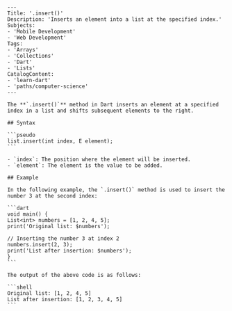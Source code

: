     ---
    Title: '.insert()'
    Description: 'Inserts an element into a list at the specified index.'
    Subjects:
    - 'Mobile Development'
    - 'Web Development'
    Tags:
    - 'Arrays'
    - 'Collections'
    - 'Dart'
    - 'Lists'
    CatalogContent:
    - 'learn-dart'
    - 'paths/computer-science'
    ---

    The **`.insert()`** method in Dart inserts an element at a specified index in a list and shifts subsequent elements to the right.

    ## Syntax

    ```pseudo
    list.insert(int index, E element);
    ```

    - `index`: The position where the element will be inserted.
    - `element`: The element is the value to be added.

    ## Example

    In the following example, the `.insert()` method is used to insert the number 3 at the second index:

    ```dart
    void main() {
    List<int> numbers = [1, 2, 4, 5];
    print('Original list: $numbers');

    // Inserting the number 3 at index 2
    numbers.insert(2, 3);
    print('List after insertion: $numbers');
    }
    ```

    The output of the above code is as follows:

    ```shell
    Original list: [1, 2, 4, 5]
    List after insertion: [1, 2, 3, 4, 5]
    ```
